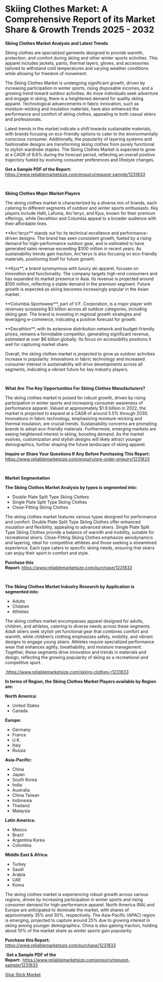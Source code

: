 <p><h1>Skiing Clothes Market: A Comprehensive Report of its Market Share & Growth Trends 2025 - 2032</h1></p><p><strong>Skiing Clothes Market Analysis and Latest Trends</strong></p>
<p><p>Skiing clothes are specialized garments designed to provide warmth, protection, and comfort during skiing and other winter sports activities. This apparel includes jackets, pants, thermal layers, gloves, and accessories tailored to withstand cold temperatures and varying weather conditions while allowing for freedom of movement.</p><p>The Skiing Clothes Market is undergoing significant growth, driven by increasing participation in winter sports, rising disposable incomes, and a growing trend toward outdoor activities. As more individuals seek adventure and engage in skiing, there is a heightened demand for quality skiing apparel. Technological advancements in fabric innovation, such as moisture-wicking and insulation materials, have also enhanced the performance and comfort of skiing clothes, appealing to both casual skiers and professionals.</p><p>Latest trends in the market indicate a shift towards sustainable materials, with brands focusing on eco-friendly options to cater to the environmentally conscious consumer. Additionally, the popularity of layering systems and fashionable designs are transforming skiing clothes from purely functional to stylish wardrobe staples. The Skiing Clothes Market is expected to grow at a CAGR of 6.6% during the forecast period, reflecting an overall positive trajectory fueled by evolving consumer preferences and lifestyle changes.</p></p>
<p><strong>Get a Sample PDF of the Report:&nbsp;</strong> <a href="https://www.reliablemarketsize.com/enquiry/request-sample/1231833?utm_campaign=2952&utm_medium=2&utm_source=Github&utm_content=ia&utm_term=05042025&utm_id=skiing-clothes">https://www.reliablemarketsize.com/enquiry/request-sample/1231833</a></p>
<p>&nbsp;</p>
<p><strong>Skiing Clothes Major Market Players</strong></p>
<p><p>The skiing clothes market is characterized by a diverse mix of brands, each catering to different segments of outdoor and winter sports enthusiasts. Key players include Halti, Lafuma, Arc'teryx, and Kjus, known for their premium offerings, while Decathlon and Columbia appeal to a broader audience with their affordable lines.</p><p>**Arc'teryx** stands out for its technical excellence and performance-driven designs. The brand has seen consistent growth, fueled by a rising demand for high-performance outdoor gear, and is estimated to have generated sales revenue exceeding $300 million in recent years. As sustainability trends gain traction, Arc'teryx is also focusing on eco-friendly materials, positioning itself for future growth.</p><p>**Kjus**, a brand synonymous with luxury ski apparel, focuses on innovation and functionality. The company targets high-end consumers and has expanded its market presence in Asia. Its revenue is projected around $100 million, reflecting a stable demand in the premium segment. Future growth is expected as skiing becomes increasingly popular in the Asian market.</p><p>**Columbia Sportswear**, part of V.F. Corporation, is a major player with revenues surpassing $3 billion across all outdoor categories, including skiing gear. The brand is investing in regional growth strategies and leveraging e-commerce, indicating a positive forecast for growth.</p><p>**Decathlon**, with its extensive distribution network and budget-friendly prices, remains a formidable competitor, generating significant revenue, estimated at over $6 billion globally. Its focus on accessibility positions it well for capturing market share.</p><p>Overall, the skiing clothes market is projected to grow as outdoor activities increase in popularity. Innovations in fabric technology and increased consumer interest in sustainability will drive developments across all segments, indicating a vibrant future for key industry players.</p></p>
<p>&nbsp;</p>
<p><strong>What Are The Key Opportunities For Skiing Clothes Manufacturers?</strong></p>
<p><p>The skiing clothes market is poised for robust growth, driven by rising participation in winter sports and increasing consumer awareness of performance apparel. Valued at approximately $1.9 billion in 2022, the market is projected to expand at a CAGR of around 5.5% through 2030. Innovations in fabric technology, emphasizing moisture-wicking and thermal insulation, are crucial trends. Sustainability concerns are prompting brands to adopt eco-friendly materials. Furthermore, emerging markets are seeing heightened interest in skiing, boosting demand. As the market evolves, customization and stylish designs will likely attract younger demographics, further shaping the future landscape of skiing apparel.</p></p>
<p><strong>Inquire or Share Your Questions If Any Before Purchasing This Report:</strong> <a href="https://www.reliablemarketsize.com/enquiry/pre-order-enquiry/1231833?utm_campaign=2952&utm_medium=2&utm_source=Github&utm_content=ia&utm_term=05042025&utm_id=skiing-clothes">https://www.reliablemarketsize.com/enquiry/pre-order-enquiry/1231833</a></p>
<p>&nbsp;</p>
<p><strong>Market Segmentation</strong></p>
<p><strong>The Skiing Clothes Market Analysis by types is segmented into:</strong></p>
<p><ul><li>Double Plate Split Type Skiing Clothes</li><li>Single Plate Split Type Skiing Clothes</li><li>Close-Fitting Skiing Clothes</li></ul></p>
<p><p>The skiing clothes market features various types designed for performance and comfort. Double Plate Split Type Skiing Clothes offer enhanced insulation and flexibility, appealing to advanced skiers. Single Plate Split Type Skiing Clothes provide a balance of warmth and mobility, suitable for recreational skiers. Close-Fitting Skiing Clothes emphasize aerodynamics and layering, ideal for competitive athletes and those seeking a streamlined experience. Each type caters to specific skiing needs, ensuring that skiers can enjoy their sport in comfort and style.</p></p>
<p><strong>Purchase this Report:&nbsp;</strong><a href="https://www.reliablemarketsize.com/purchase/1231833?utm_campaign=2952&utm_medium=2&utm_source=Github&utm_content=ia&utm_term=05042025&utm_id=skiing-clothes">https://www.reliablemarketsize.com/purchase/1231833</a></p>
<p>&nbsp;</p>
<p><strong>The Skiing Clothes Market Industry Research by Application is segmented into:</strong></p>
<p><ul><li>Adults</li><li>Children</li><li>Athletes</li></ul></p>
<p><p>The skiing clothes market encompasses apparel designed for adults, children, and athletes, catering to diverse needs across these segments. Adult skiers seek stylish yet functional gear that combines comfort and warmth, while children’s clothing emphasizes safety, mobility, and vibrant designs to engage young skiers. Athletes require specialized performance wear that enhances agility, breathability, and moisture management. Together, these segments drive innovation and trends in materials and design, reflecting the growing popularity of skiing as a recreational and competitive sport.</p></p>
<p><a href="https://www.reliablemarketsize.com/skiing-clothes-r1231833?utm_campaign=2952&utm_medium=2&utm_source=Github&utm_content=ia&utm_term=05042025&utm_id=skiing-clothes">&nbsp;https://www.reliablemarketsize.com/skiing-clothes-r1231833</a></p>
<p><strong>In terms of Region, the Skiing Clothes Market Players available by Region are:</strong></p>
<p>
    <p> <strong> North America: </strong>
        <ul>
            <li>United States</li>
            <li>Canada</li>
        </ul>
        </p> 
    <p> <strong> Europe: </strong>
        <ul>
            <li>Germany</li>
            <li>France</li>
            <li>U.K.</li>
            <li>Italy</li>
            <li>Russia</li>
        </ul>
        </p> 
    <p> <strong> Asia-Pacific: </strong>
        <ul>
            <li>China</li>
            <li>Japan</li>
            <li>South Korea</li>
            <li>India</li>
            <li>Australia</li>
            <li>China Taiwan</li>
            <li>Indonesia</li>
            <li>Thailand</li>
            <li>Malaysia</li>
        </ul>
        </p> 
    <p> <strong> Latin America: </strong>
        <ul>
            <li>Mexico</li>
            <li>Brazil</li>
            <li>Argentina Korea</li>
            <li>Colombia</li>
        </ul>
        </p> 
    <p> <strong> Middle East & Africa: </strong>
        <ul>
            <li>Turkey</li>
            <li>Saudi</li>
            <li>Arabia</li>
            <li>UAE</li>
            <li>Korea</li>
        </ul>
    </p>
    </p>
<p><p>The skiing clothes market is experiencing robust growth across various regions, driven by increasing participation in winter sports and rising consumer demand for high-performance apparel. North America (NA) and Europe are anticipated to dominate the market, with shares of approximately 35% and 30%, respectively. The Asia-Pacific (APAC) region is emerging, projected to capture around 25% due to growing interest in skiing among younger demographics. China is also gaining traction, holding about 10% of the market share as winter sports gain popularity.</p></p>
<p><strong>Purchase this Report: </strong><a href="https://www.reliablemarketsize.com/purchase/1231833?utm_campaign=2952&utm_medium=2&utm_source=Github&utm_content=ia&utm_term=05042025&utm_id=skiing-clothes">https://www.reliablemarketsize.com/purchase/1231833</a></p>
<p>&nbsp;<strong>Get a Sample PDF of the Report:&nbsp;&nbsp;</strong><a href="https://www.reliablemarketsize.com/enquiry/request-sample/1231833?utm_campaign=2952&utm_medium=2&utm_source=Github&utm_content=ia&utm_term=05042025&utm_id=skiing-clothes">https://www.reliablemarketsize.com/enquiry/request-sample/1231833</a></p>
<p><strong></strong></p>
<p><p><a href="https://github.com/ezahdyre/Market-Research-Report-List-1/blob/main/glue-stick-market.md?utm_campaign=2952&utm_medium=2&utm_source=Github&utm_content=ia&utm_term=05042025&utm_id=skiing-clothes">Glue Stick Market</a></p></p>